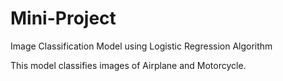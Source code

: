 # Mini-Project

Image Classification Model using Logistic Regression Algorithm

This model classifies images of Airplane and Motorcycle.
